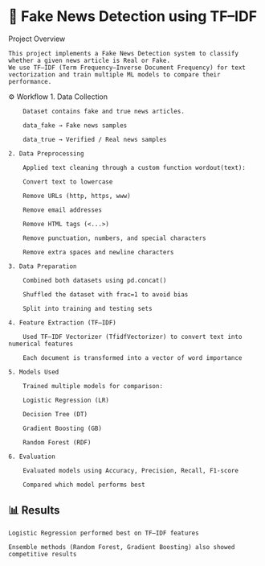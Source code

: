 # 📰 Fake News Detection using TF–IDF
Project Overview

    This project implements a Fake News Detection system to classify whether a given news article is Real or Fake.
    We use TF–IDF (Term Frequency–Inverse Document Frequency) for text vectorization and train multiple ML models to compare their performance.

⚙️ Workflow
    1. Data Collection

        Dataset contains fake and true news articles.

        data_fake → Fake news samples

        data_true → Verified / Real news samples

    2. Data Preprocessing

        Applied text cleaning through a custom function wordout(text):

        Convert text to lowercase

        Remove URLs (http, https, www)

        Remove email addresses

        Remove HTML tags (<...>)

        Remove punctuation, numbers, and special characters

        Remove extra spaces and newline characters

    3. Data Preparation

        Combined both datasets using pd.concat()

        Shuffled the dataset with frac=1 to avoid bias

        Split into training and testing sets

    4. Feature Extraction (TF–IDF)

        Used TF–IDF Vectorizer (TfidfVectorizer) to convert text into numerical features

        Each document is transformed into a vector of word importance

    5. Models Used

        Trained multiple models for comparison:

        Logistic Regression (LR)

        Decision Tree (DT)

        Gradient Boosting (GB)

        Random Forest (RDF)

    6. Evaluation

        Evaluated models using Accuracy, Precision, Recall, F1-score

        Compared which model performs best
## 📊 Results

    Logistic Regression performed best on TF–IDF features

    Ensemble methods (Random Forest, Gradient Boosting) also showed competitive results

